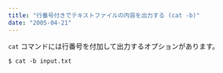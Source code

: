 ```yaml
---
title: "行番号付きでテキストファイルの内容を出力する (cat -b)"
date: "2005-04-21"
---
```


`cat` コマンドには行番号を付加して出力するオプションがあります。

```
$ cat -b input.txt
```

